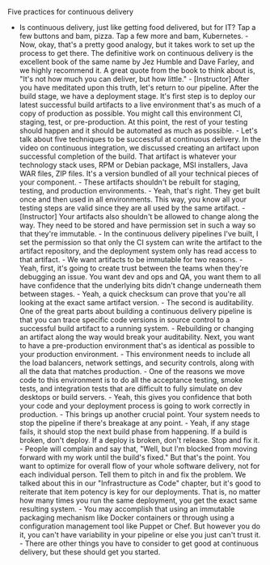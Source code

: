 Five practices for continuous delivery
- Is continuous delivery, just like getting food delivered, but for IT? Tap a few buttons and bam, pizza. Tap a few more and bam, Kubernetes. - Now, okay, that's a pretty good analogy, but it takes work to set up the process to get there. The definitive work on continuous delivery is the excellent book of the same name by Jez Humble and Dave Farley, and we highly recommend it. A great quote from the book to think about is, "It's not how much you can deliver, but how little." - [Instructor] After you have meditated upon this truth, let's return to our pipeline. After the build stage, we have a deployment stage. It's first step is to deploy our latest successful build artifacts to a live environment that's as much of a copy of production as possible. You might call this environment CI, staging, test, or pre-production. At this point, the rest of your testing should happen and it should be automated as much as possible. - Let's talk about five techniques to be successful at continuous delivery. In the video on continuous integration, we discussed creating an artifact upon successful completion of the build. That artifact is whatever your technology stack uses, RPM or Debian package, MSI installers, Java WAR files, ZIP files. It's a version bundled of all your technical pieces of your component. - These artifacts shouldn't be rebuilt for staging, testing, and production environments. - Yeah, that's right. They get built once and then used in all environments. This way, you know all your testing steps are valid since they are all used by the same artifact. - [Instructor] Your artifacts also shouldn't be allowed to change along the way. They need to be stored and have permission set in such a way so that they're immutable. - In the continuous delivery pipelines I've built, I set the permission so that only the CI system can write the artifact to the artifact repository, and the deployment system only has read access to that artifact. - We want artifacts to be immutable for two reasons. - Yeah, first, it's going to create trust between the teams when they're debugging an issue. You want dev and ops and QA, you want them to all have confidence that the underlying bits didn't change underneath them between stages. - Yeah, a quick checksum can prove that you're all looking at the exact same artifact version. - The second is auditability. One of the great parts about building a continuous delivery pipeline is that you can trace specific code versions in source control to a successful build artifact to a running system. - Rebuilding or changing an artifact along the way would break your auditability. Next, you want to have a pre-production environment that's as identical as possible to your production environment. - This environment needs to include all the load balancers, network settings, and security controls, along with all the data that matches production. - One of the reasons we move code to this environment is to do all the acceptance testing, smoke tests, and integration tests that are difficult to fully simulate on dev desktops or build servers. - Yeah, this gives you confidence that both your code and your deployment process is going to work correctly in production. - This brings up another crucial point. Your system needs to stop the pipeline if there's breakage at any point. - Yeah, if any stage fails, it should stop the next build phase from happening. If a build is broken, don't deploy. If a deploy is broken, don't release. Stop and fix it. - People will complain and say that, "Well, but I'm blocked from moving forward with my work until the build's fixed." But that's the point. You want to optimize for overall flow of your whole software delivery, not for each individual person. Tell them to pitch in and fix the problem. We talked about this in our "Infrastructure as Code" chapter, but it's good to reiterate that item potency is key for our deployments. That is, no matter how many times you run the same deployment, you get the exact same resulting system. - You may accomplish that using an immutable packaging mechanism like Docker containers or through using a configuration management tool like Puppet or Chef. But however you do it, you can't have variability in your pipeline or else you just can't trust it. - There are other things you have to consider to get good at continuous delivery, but these should get you started.